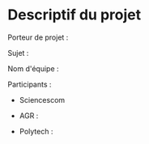 # Descriptif du projet

Porteur de projet : 

Sujet :

Nom d'équipe :

Participants : 

- Sciencescom

- AGR :
- Polytech :  

